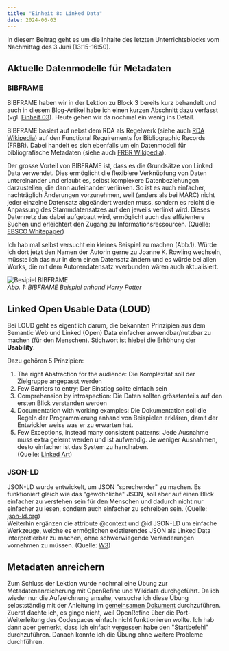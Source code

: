 ```yaml
---
title: "Einheit 8: Linked Data"
date: 2024-06-03
---
```


In diesem Beitrag geht es um die Inhalte des letzten Unterrichtsblocks vom Nachmittag des 3.Juni (13:15-16:50). 

## Aktuelle Datenmodelle für Metadaten
### BIBFRAME
BIBFRAME haben wir in der Lektion zu Block 3 bereits kurz behandelt und auch in diesem Blog-Artikel habe ich einen kurzen Abschnitt dazu verfasst (vgl. [Einheit 03](https://sagerin94.github.io/Lerntagebuch_BAIN/2024/02/27/einheit3.html)). Heute gehen wir da nochmal ein wenig ins Detail. 

BIBFRAME basiert auf nebst dem RDA als Regelwerk (siehe auch [RDA Wikipedia](https://de.wikipedia.org/wiki/Resource_Description_and_Access)) auf den Functional Requirements for Bibliographic Records (FRBR). Dabei handelt es sich ebenfalls um ein Datenmodell für bibliografische Metadaten (siehe auch [FRBR Wikipedia](https://de.wikipedia.org/wiki/Functional_Requirements_for_Bibliographic_Records)). 

Der grosse Vorteil von BIBFRAME ist, dass es die Grundsätze von Linked Data verwendet. Dies ermöglicht die flexiblere Verknüpfung von Daten untereinander und erlaubt es, selbst komplexere Datenbeziehungen darzustellen, die dann aufeinander verlinken. So ist es auch einfacher, nachträglich Änderungen vorzunehmen, weil (anders als bei MARC) nicht jeder einzelne Datensatz abgeändert werden muss, sondern es reicht die Anpassung des Stammdatensatzes auf den jeweils verlinkt wird. Dieses Datennetz das dabei aufgebaut wird, ermöglicht auch das effizientere Suchen und erleichtert den Zugang zu Informationsressourcen. (Quelle: [EBSCO Whitepaper](https://assets.ebsco.com/m/101be29ab9a330c/original/Linked-Data-and-BIBFRAME-White-Paper-DE.pdf))

Ich hab mal selbst versucht ein kleines Beispiel zu machen (Abb.1). Würde ich dort jetzt den Namen der Autorin gerne zu Joanne K. Rowling wechseln, müsste ich das nur in dem einen Datensatz ändern und es würde bei allen Works, die mit dem Autorendatensatz vverbunden wären auch aktualisiert. 

![Besipiel BIBFRAME](\Lerntagebuch_BAIN\images\bibframe_ex.jpg)<br>
*Abb. 1: BIBFRAME Beispiel anhand Harry Potter*  

## Linked Open Usable Data (LOUD)
Bei LOUD geht es eigentlich darum, die bekannten Prinzipien aus dem Semantic Web und Linked (Open) Data einfacher anwendbar/nutzbar zu machen (für den Menschen). Stichwort ist hiebei die Erhöhung der **Usability**. 

Dazu gehören 5 Prinzipien: 
1. The right Abstraction for the audience: Die Komplexität soll der Zielgruppe angepasst werden
2. Few Barriers to entry: Der Einstieg sollte einfach sein
3. Comprehension by introspection: Die Daten sollten grösstenteils auf den ersten Blick verstanden werden
4. Documentation with working examples: Die Dokumentation soll die Regeln der Programmierung anhand von Beispielen erklären, damit der Entwickler weiss was er zu erwarten hat. 
5. Few Exceptions, instead many consistent patterns: Jede Ausnahme muss extra gelernt werden und ist aufwendig. Je weniger Ausnahmen, desto einfacher ist das System zu handhaben.   
(Quelle: [Linked Art](https://linked.art/loud/))  

### JSON-LD
JSON-LD wurde entwickelt, um JSON "sprechender" zu machen. Es funktioniert gleich wie das "gewöhnliche" JSON, soll aber auf einen Blick einfacher zu verstehen sein für den Menschen und dadurch nicht nur einfacher zu lesen, sondern auch einfacher zu schreiben sein. (Quelle: [json-ld.org](https://json-ld.org/))  
Weiterhin ergänzen die attribute @context und @id JSON-LD um einfache Werkzeuge, welche es ermöglichen existierendes JSON als Linked Data interpretierbar zu machen, ohne schwerwiegende Veränderungen vornehmen zu müssen. (Quelle: [W3](https://www.w3.org/TR/json-ld/))  

## Metadaten anreichern 
Zum Schluss der Lektion wurde nochmal eine Übung zur Metadatenanreicherung mit OpenRefine und Wikidata durchgeführt. Da ich wieder nur die Aufzeichnung ansehe, versuche ich diese Übung selbstständig mit der Anleitung im [gemeinsamen Dokument](https://pad.gwdg.de/KY1DbBllTM2UC4C3CTNy5w#Metadaten-anreichern-mit-OpenRefine-und-Wikidata) durchzuführen. Zuerst dachte ich, es ginge nicht, weil OpenRefine über die Port-Weiterleitung des Codespaces einfach nicht funktionieren wollte. Ich hab dann aber gemerkt, dass ich einfach vergessen habe den "Startbefehl" durchzuführen. Danach konnte ich die Übung ohne weitere Probleme durchführen. 
